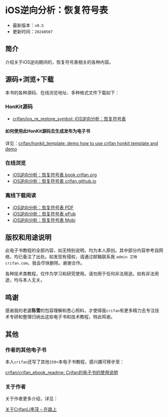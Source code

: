 # iOS逆向分析：恢复符号表

* 最新版本：`v0.5`
* 更新时间：`20240507`

## 简介

介绍关于iOS逆向期间的，恢复符号表相关的各种内容。

## 源码+浏览+下载

本书的各种源码、在线浏览地址、多种格式文件下载如下：

### HonKit源码

* [crifan/ios_re_restore_symbol: iOS逆向分析：恢复符号表](https://github.com/crifan/ios_re_restore_symbol)

#### 如何使用此HonKit源码去生成发布为电子书

详见：[crifan/honkit_template: demo how to use crifan honkit template and demo](https://github.com/crifan/honkit_template)

### 在线浏览

* [iOS逆向分析：恢复符号表 book.crifan.org](https://book.crifan.org/books/ios_re_restore_symbol/website/)
* [iOS逆向分析：恢复符号表 crifan.github.io](https://crifan.github.io/ios_re_restore_symbol/website/)

### 离线下载阅读

* [iOS逆向分析：恢复符号表 PDF](https://book.crifan.org/books/ios_re_restore_symbol/pdf/ios_re_restore_symbol.pdf)
* [iOS逆向分析：恢复符号表 ePub](https://book.crifan.org/books/ios_re_restore_symbol/epub/ios_re_restore_symbol.epub)
* [iOS逆向分析：恢复符号表 Mobi](https://book.crifan.org/books/ios_re_restore_symbol/mobi/ios_re_restore_symbol.mobi)

## 版权和用途说明

此电子书教程的全部内容，如无特别说明，均为本人原创。其中部分内容参考自网络，均已备注了出处。如发现有侵权，请通过邮箱联系我 `admin 艾特 crifan.com`，我会尽快删除。谢谢合作。

各种技术类教程，仅作为学习和研究使用。请勿用于任何非法用途。如有非法用途，均与本人无关。

## 鸣谢

感谢我的老婆**陈雪**的包容理解和悉心照料，才使得我`crifan`有更多精力去专注技术专研和整理归纳出这些电子书和技术教程，特此鸣谢。

## 其他

### 作者的其他电子书

本人`crifan`还写了其他`150+`本电子书教程，感兴趣可移步至：

[crifan/crifan_ebook_readme: Crifan的电子书的使用说明](https://github.com/crifan/crifan_ebook_readme)

### 关于作者

关于作者更多介绍，详见：

[关于CrifanLi李茂 – 在路上](https://www.crifan.org/about/)

